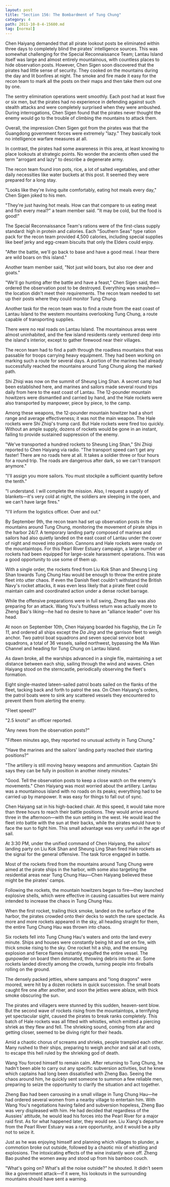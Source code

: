```yaml
---
layout: post
title: "Section 156: The Bombardment of Tung Chung"
category: 4
path: 2011-10-8-4-15600.md
tag: [normal]
---
```


Chen Haiyang demanded that all pirate lookout posts be eliminated within three days to completely blind the pirates' intelligence sources. This was somewhat challenging for the Special Reconnaissance Team; Lantau Island itself was large and almost entirely mountainous, with countless places to hide observation posts. However, Chen Sigen soon discovered that the pirates had little sense of security. They cooked on the mountains during the day and lit bonfires at night. The smoke and fire made it easy for the recon team to mark all the posts on their maps and then take them out one by one.

The sentry elimination operations went smoothly. Each post had at least five or six men, but the pirates had no experience in defending against such stealth attacks and were completely surprised when they were ambushed. During interrogations, Chen Sigen found that the pirates never thought the enemy would go to the trouble of climbing the mountains to attack them.

Overall, the impression Chen Sigen got from the pirates was that the Guangdong government forces were extremely "lazy." They basically took no intelligence warfare measures at all.

In contrast, the pirates had some awareness in this area, at least knowing to place lookouts at strategic points. No wonder the ancients often used the term "arrogant and lazy" to describe a degenerate army.

The recon team found iron pots, rice, a lot of salted vegetables, and other daily necessities like water buckets at this post. It seemed they were prepared for a long stay.

"Looks like they're living quite comfortably, eating hot meals every day," Chen Sigen joked to his men.

"They're just having hot meals. How can that compare to us eating meat and fish every meal?" a team member said. "It may be cold, but the food is good!"

The Special Reconnaissance Team's rations were of the first-class supply standard: high in protein and calories. Each "Southern Seas" type ration pack for the recon team provided 4,500 calories, including special supplies like beef jerky and egg-cream biscuits that only the Elders could enjoy.

"After the battle, we'll go back to base and have a good meal. I hear there are wild boars on this island."

Another team member said, "Not just wild boars, but also roe deer and goats."

"We'll go hunting after the battle and have a feast," Chen Sigen said, then ordered the observation post to be destroyed. Everything was smashed—the location didn't meet their requirements. The recon team needed to set up their posts where they could monitor Tung Chung.

Another task for the recon team was to find a route from the east coast of Lantau Island to the western mountains overlooking Tung Chung, a route capable of transporting supplies.

There were no real roads on Lantau Island. The mountainous areas were almost uninhabited, and the few island residents rarely ventured deep into the island's interior, except to gather firewood near their villages.

The recon team had to find a path through the roadless mountains that was passable for troops carrying heavy equipment. They had been working on marking such a route for several days. A portion of the marines had already successfully reached the mountains around Tung Chung along the marked path.

Shi Zhiqi was now on the summit of Sheung Ling Shan. A secret camp had been established here, and marines and sailors made several round trips daily from here to the east coast of Lantau. The 12-pounder mountain howitzers were dismantled and carried by hand, and the Hale rockets were also transported by manpower, piece by piece, to the camp.

Among these weapons, the 12-pounder mountain howitzer had a short range and average effectiveness; it was not the main weapon. The Hale rockets were Shi Zhiqi's trump card. But Hale rockets were fired too quickly. Without an ample supply, dozens of rockets would be gone in an instant, failing to provide sustained suppression of the enemy.

"We've transported a hundred rockets to Sheung Ling Shan," Shi Zhiqi reported to Chen Haiyang via radio. "The transport speed can't get any faster! There are no roads here at all. It takes a soldier three or four hours for a round trip. The roads are dangerous after dark, so we can't transport anymore."

"I'll assign you more sailors. You must stockpile a sufficient quantity before the tenth."

"I understand. I will complete the mission. Also, I request a supply of blankets—it's very cold at night, the soldiers are sleeping in the open, and we can't have large fires."

"I'll inform the logistics officer. Over and out."

By September 9th, the recon team had set up observation posts in the mountains around Tung Chung, monitoring the movement of pirate ships in the harbor 24/7. A temporary landing party composed of marines and sailors had also quietly landed on the east coast of Lantau under the cover of night and moved into position. Cannons and Hale rockets were ready on the mountaintops. For this Pearl River Estuary campaign, a large number of rockets had been equipped for large-scale harassment operations. This was a good opportunity to use some of them up.

With a single order, the rockets fired from Liu Kok Shan and Sheung Ling Shan towards Tung Chung Hau would be enough to throw the entire pirate fleet into utter chaos. If even the Danish fleet couldn't withstand the British Navy's rocket attacks, it was even less likely that a pirate fleet could maintain calm and coordinated action under a dense rocket barrage.

While the offensive preparations were in full swing, Zheng Bao was also preparing for an attack. Wang You's fruitless return was actually more to Zheng Bao's liking—he had no desire to have an "alliance leader" over his head.

At noon on September 10th, Chen Haiyang boarded his flagship, the *Lin Te 11*, and ordered all ships except the *Da Jing* and the garrison fleet to weigh anchor. Two patrol boat squadrons and seven special service boat squadrons, a total of 36 vessels, sailed northwest, bypassing the Ma Wan Channel and heading for Tung Chung on Lantau Island.

As dawn broke, all the warships advanced in a single file, maintaining a set distance between each ship, sailing through the wind and waves. Chen Haiyang stood on the sterncastle, periodically observing the fleet's formation.

Eight single-masted lateen-sailed patrol boats sailed on the flanks of the fleet, tacking back and forth to patrol the sea. On Chen Haiyang's orders, the patrol boats were to sink any scattered vessels they encountered to prevent them from alerting the enemy.

"Fleet speed?"

"2.5 knots!" an officer reported.

"Any news from the observation posts?"

"Fifteen minutes ago, they reported no unusual activity in Tung Chung."

"Have the marines and the sailors' landing party reached their starting positions?"

"The artillery is still moving heavy weapons and ammunition. Captain Shi says they can be fully in position in another ninety minutes."

"Good. Tell the observation posts to keep a close watch on the enemy's movements." Chen Haiyang was most worried about the artillery. Lantau was a mountainous island with no roads on its peaks; everything had to be carried up by manpower. It was easy for things to fall out of sync.

Chen Haiyang sat in his high-backed chair. At this speed, it would take more than three hours to reach their battle positions. They would arrive around three in the afternoon—with the sun setting in the west. He would lead the fleet into battle with the sun at their backs, while the pirates would have to face the sun to fight him. This small advantage was very useful in the age of sail.

At 3:30 PM, under the unified command of Chen Haiyang, the sailors' landing party on Liu Kok Shan and Sheung Ling Shan fired Hale rockets as the signal for the general offensive. The task force engaged in battle.

Most of the rockets fired from the mountains around Tung Chung were aimed at the pirate ships in the harbor, with some also targeting the residential areas near Tung Chung Hau—Chen Haiyang believed these might be the pirates' camps.

Following the rockets, the mountain howitzers began to fire—they launched explosive shells, which were effective in causing casualties but were mainly intended to increase the chaos in Tung Chung Hau.

When the first rocket, trailing thick smoke, landed on the surface of the harbor, the pirates crowded onto their decks to watch the rare spectacle. As more and more rockets appeared in the sky, all heading straight for them, the entire Tung Chung Hau was thrown into chaos.

Six rockets fell into Tung Chung Hau's waters and onto the land every minute. Ships and houses were constantly being hit and set on fire, with thick smoke rising to the sky. One rocket hit a ship, and the ensuing explosion and fierce flames instantly engulfed the entire vessel. The gunpowder on board then detonated, throwing debris into the air. Some rockets landed directly among the crowds, turning people into fireballs rolling on the ground.

The densely packed jetties, where sampans and "long dragons" were moored, were hit by a dozen rockets in quick succession. The small boats caught fire one after another, and soon the jetties were ablaze, with thick smoke obscuring the sun.

The pirates and villagers were stunned by this sudden, heaven-sent blow. But the second wave of rockets rising from the mountaintops, a terrifying yet spectacular sight, caused the pirates to break ranks completely. This batch of Hale rockets was all fitted with whistles, which emitted a piercing shriek as they flew and fell. The shrieking sound, coming from afar and getting closer, seemed to be diving right for their heads.

Amid a chaotic chorus of screams and shrieks, people trampled each other. Many rushed to their ships, preparing to weigh anchor and sail at all costs, to escape this hell ruled by the shrieking god of death.

Wang You forced himself to remain calm. After returning to Tung Chung, he hadn't been able to carry out any specific subversion activities, but he knew which captains had long been dissatisfied with Zheng Bao. Seeing the chaos around him, he quickly sent someone to summon a few reliable men, preparing to seize the opportunity to clarify the situation and act together.

Zheng Bao had been carousing in a small village in Tung Chung Hau—he had ordered several women from a nearby village to entertain him. With Wang You's negotiations having failed and subversion hopeless, Zheng Bao was very displeased with him. He had decided that regardless of the Aussies' attitude, he would lead his forces into the Pearl River for a major raid first. As for what happened later, they would see. Liu Xiang's departure from the Pearl River Estuary was a rare opportunity, and it would be a pity not to seize it.

Just as he was enjoying himself and planning which villages to plunder, a commotion broke out outside, followed by a chaotic mix of whistling and explosions. The intoxicating effects of the wine instantly wore off. Zheng Bao pushed the women away and stood up from his bamboo couch.

"What's going on? What's all the noise outside?" he shouted. It didn't seem like a government attack—if it were, his lookouts in the surrounding mountains should have sent a warning.